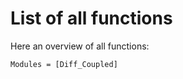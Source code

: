 # List of all functions

Here an overview of all functions:
```@autodocs
Modules = [Diff_Coupled]
```

